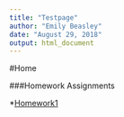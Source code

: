 ```yaml
---
title: "Testpage"
author: "Emily Beasley"
date: "August 29, 2018"
output: html_document
---
```


#Home

###Homework Assignments

*[Homework1](hw1.html)

